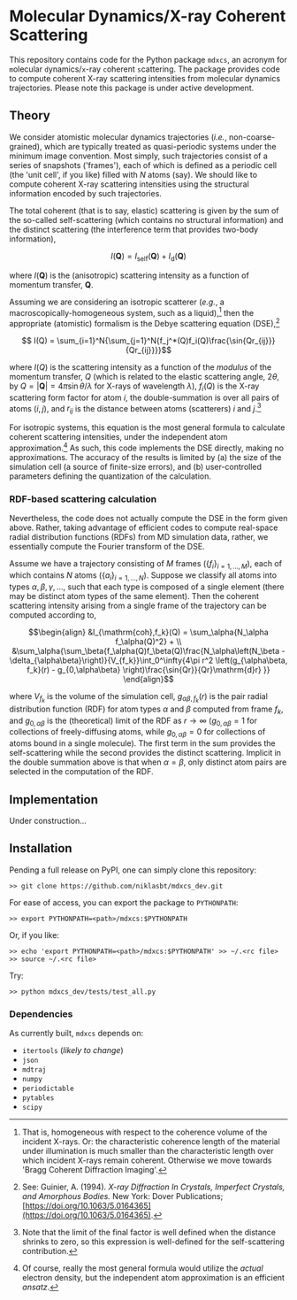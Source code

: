 # Molecular Dynamics/X-ray Coherent Scattering

This repository contains code for the Python package `mdxcs`, an acronym for `m`olecular `d`ynamics/`x`-ray `c`oherent `s`cattering. The package provides code to compute coherent X-ray scattering intensities from molecular dynamics trajectories. Please note this package is under active development.

## Theory

We consider atomistic molecular dynamics trajectories (*i.e.*, non-coarse-grained), which are typically treated as quasi-periodic systems under the minimum image convention. Most simply, such trajectories consist of a series of snapshots ('frames'), each of which is defined as a periodic cell (the 'unit cell', if you like) filled with $N$ atoms (say). We should like to compute coherent X-ray scattering intensities using the structural information encoded by such trajectories.

The total coherent (that is to say, elastic) scattering is given by the sum of the so-called self-scattering (which contains no structural information) and the distinct scattering (the interference term that provides two-body information),

```math
I(\mathbf{Q}) = I_\text{self}(\mathbf{Q}) + I_\text{d}(\mathbf{Q})
```
where $I(\mathbf{Q})$ is the (anisotropic) scattering intensity as a function of momentum transfer, $\mathbf{Q}$.

Assuming we are considering an isotropic scatterer (*e.g.*, a macroscopically-homogeneous system, such as a liquid),[^1] then the appropriate (atomistic) formalism is the Debye scattering equation (DSE),[^2]

```math
  I(Q) = \sum_{i=1}^N{\sum_{j=1}^N{f_j^*(Q)f_i(Q)\frac{\sin{Qr_{ij}}}{Qr_{ij}}}}
``` 
where $I(Q)$ is the scattering intensity as a function of the *modulus* of the momentum transfer, $Q$ (which is related to the elastic scattering angle, $2\theta$, by $Q = |\mathbf{Q}| = 4\pi\sin{\theta}/\lambda$ for X-rays of wavelength $\lambda$), $f_i(Q)$ is the X-ray scattering form factor for atom $i$, the double-summation is over all pairs of atoms $(i, j)$, and $r_{ij}$ is the distance between atoms (scatterers) $i$ and $j$.[^3] 

For isotropic systems, this equation is the most general formula to calculate coherent scattering intensities, under the independent atom approximation.[^4] As such, this code implements the DSE directly, making no approximations. The accuracy of the results is limited by (a) the size of the simulation cell (a source of finite-size errors), and (b) user-controlled parameters defining the quantization of the calculation.

### RDF-based scattering calculation

Nevertheless, the code does not actually compute the DSE in the form given above. Rather, taking advantage of efficient codes to compute real-space radial distribution functions (RDFs) from MD simulation data, rather, we essentially compute the Fourier transform of the DSE.

Assume we have a trajectory consisting of $M$ frames ($`\{f_i\}_{i=1,\dots,M}`$), each of which contains $N$ atoms ($`\{a_i\}_{i=1,\dots,N}`$). Suppose we classify all atoms into types $\alpha, \beta, \gamma, \dots$, such that each type is composed of a single element (there may be distinct atom types of the same element). Then the coherent scattering intensity arising from a single frame of the trajectory can be computed according to,
```math
\begin{align}
    &I_{\mathrm{coh},f_k}(Q) = \sum_\alpha{N_\alpha f_\alpha(Q)^2} + \\
    &\sum_\alpha{\sum_\beta{f_\alpha(Q)f_\beta(Q)\frac{N_\alpha\left(N_\beta - \delta_{\alpha\beta}\right)}{V_{f_k}}\int_0^\infty{4\pi r^2 \left(g_{\alpha\beta, f_k}(r) - g_{0,\alpha\beta} \right)\frac{\sin{Qr}}{Qr}\mathrm{d}r} }}
\end{align}
```
where $V_{f_k}$ is the volume of the simulation cell, $g_{\alpha\beta, f_k}(r)$ is the pair radial distribution function (RDF) for atom types $\alpha$ and $\beta$ computed from frame $f_k$, and $g_{0,\alpha\beta}$ is the (theoretical) limit of the RDF as $r\to\infty$ ($g_{0,\alpha\beta} = 1$ for collections of freely-diffusing atoms, while $g_{0,\alpha\beta} = 0$ for collections of atoms bound in a single molecule). The first term in the sum provides the self-scattering while the second provides the distinct scattering. Implicit in the double summation above is that when $\alpha = \beta$, only distinct atom pairs are selected in the computation of the RDF. 

## Implementation

Under construction...

## Installation

Pending a full release on PyPI, one can simply clone this repository:

```code
>> git clone https://github.com/niklasbt/mdxcs_dev.git
```

For ease of access, you can export the package to `PYTHONPATH`:

```code
>> export PYTHONPATH=<path>/mdxcs:$PYTHONPATH
```

Or, if you like:

```code
>> echo 'export PYTHONPATH=<path>/mdxcs:$PYTHONPATH' >> ~/.<rc file>
>> source ~/.<rc file>
```

Try:
```code
>> python mdxcs_dev/tests/test_all.py
```
### Dependencies

As currently built, `mdxcs` depends on:
  - `itertools` (*likely to change*)
  - `json`
  - `mdtraj`
  - `numpy`
  - `periodictable`
  - `pytables`
  - `scipy`

[^1]: That is, homogeneous with respect to the coherence volume of the incident X-rays. Or: the characteristic coherence length of the material under illumination is much smaller than the characteristic length over which incident X-rays remain coherent. Otherwise we move towards 'Bragg Coherent Diffraction Imaging'.
[^2]: See: Guinier, A. (1994). *X-ray Diffraction In Crystals, Imperfect Crystals, and Amorphous Bodies.* New York: Dover Publications; [https://doi.org/10.1063/5.0164365](https://doi.org/10.1063/5.0164365).
[^3]: Note that the limit of the final factor is well defined when the distance shrinks to zero, so this expression is well-defined for the self-scattering contribution.
[^4]: Of course, really the most general formula would utilize the *actual* electron density, but the independent atom approximation is an efficient *ansatz*.
